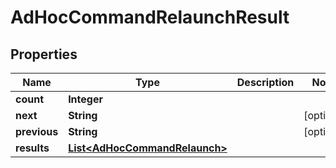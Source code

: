 # AdHocCommandRelaunchResult

## Properties
Name | Type | Description | Notes
------------ | ------------- | ------------- | -------------
**count** | **Integer** |  | 
**next** | **String** |  |  [optional]
**previous** | **String** |  |  [optional]
**results** | [**List&lt;AdHocCommandRelaunch&gt;**](AdHocCommandRelaunch.md) |  | 
